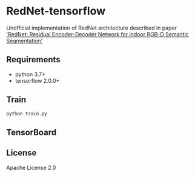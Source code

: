 # RedNet-tensorflow
Unofficial implementation of RedNet architecture described in paper ['RedNet: Residual Encoder-Decoder Network for indoor RGB-D Semantic Segmentation'](https://arxiv.org/abs/1806.01054)

## Requirements
- python 3.7+
- tensorflow 2.0.0+

## Train

```python
python train.py
```

## TensorBoard


## License
Apache License 2.0
